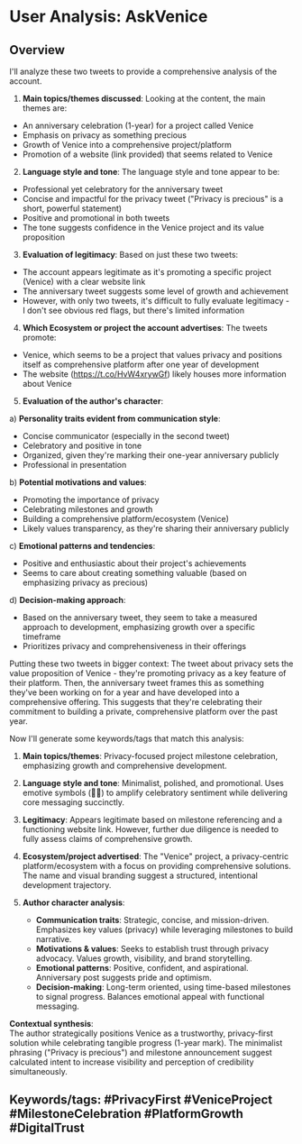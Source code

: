 # User Analysis: AskVenice

## Overview

<think>
I'll analyze these two tweets to provide a comprehensive analysis of the account.

1. **Main topics/themes discussed**:
Looking at the content, the main themes are:
- An anniversary celebration (1-year) for a project called Venice
- Emphasis on privacy as something precious
- Growth of Venice into a comprehensive project/platform
- Promotion of a website (link provided) that seems related to Venice

2. **Language style and tone**:
The language style and tone appear to be:
- Professional yet celebratory for the anniversary tweet
- Concise and impactful for the privacy tweet ("Privacy is precious" is a short, powerful statement)
- Positive and promotional in both tweets
- The tone suggests confidence in the Venice project and its value proposition

3. **Evaluation of legitimacy**:
Based on just these two tweets:
- The account appears legitimate as it's promoting a specific project (Venice) with a clear website link
- The anniversary tweet suggests some level of growth and achievement
- However, with only two tweets, it's difficult to fully evaluate legitimacy - I don't see obvious red flags, but there's limited information

4. **Which Ecosystem or project the account advertises**:
The tweets promote:
- Venice, which seems to be a project that values privacy and positions itself as comprehensive platform after one year of development
- The website (https://t.co/HvW4xrywGf) likely houses more information about Venice

5. **Evaluation of the author's character**:

a) **Personality traits evident from communication style**:
- Concise communicator (especially in the second tweet)
- Celebratory and positive in tone
- Organized, given they're marking their one-year anniversary publicly
- Professional in presentation

b) **Potential motivations and values**:
- Promoting the importance of privacy
- Celebrating milestones and growth
- Building a comprehensive platform/ecosystem (Venice)
- Likely values transparency, as they're sharing their anniversary publicly

c) **Emotional patterns and tendencies**:
- Positive and enthusiastic about their project's achievements
- Seems to care about creating something valuable (based on emphasizing privacy as precious)

d) **Decision-making approach**:
- Based on the anniversary tweet, they seem to take a measured approach to development, emphasizing growth over a specific timeframe
- Prioritizes privacy and comprehensiveness in their offerings

Putting these two tweets in bigger context:
The tweet about privacy sets the value proposition of Venice - they're promoting privacy as a key feature of their platform. Then, the anniversary tweet frames this as something they've been working on for a year and have developed into a comprehensive offering. This suggests that they're celebrating their commitment to building a private, comprehensive platform over the past year.

Now I'll generate some keywords/tags that match this analysis:
</think>

1. **Main topics/themes**: Privacy-focused project milestone celebration, emphasizing growth and comprehensive development.

2. **Language style and tone**: Minimalist, polished, and promotional. Uses emotive symbols (🎉🌅) to amplify celebratory sentiment while delivering core messaging succinctly.

3. **Legitimacy**: Appears legitimate based on milestone referencing and a functioning website link. However, further due diligence is needed to fully assess claims of comprehensive growth.

4. **Ecosystem/project advertised**: The "Venice" project, a privacy-centric platform/ecosystem with a focus on providing comprehensive solutions. The name and visual branding suggest a structured, intentional development trajectory.

5. **Author character analysis**:
   - **Communication traits**: Strategic, concise, and mission-driven. Emphasizes key values (privacy) while leveraging milestones to build narrative.
   - **Motivations & values**: Seeks to establish trust through privacy advocacy. Values growth, visibility, and brand storytelling.
   - **Emotional patterns**: Positive, confident, and aspirational. Anniversary post suggests pride and optimism.
   - **Decision-making**: Long-term oriented, using time-based milestones to signal progress. Balances emotional appeal with functional messaging.

**Contextual synthesis**:  
The author strategically positions Venice as a trustworthy, privacy-first solution while celebrating tangible progress (1-year mark). The minimalist phrasing ("Privacy is precious") and milestone announcement suggest calculated intent to increase visibility and perception of credibility simultaneously.

**Keywords/tags**: #PrivacyFirst #VeniceProject #MilestoneCelebration #PlatformGrowth #DigitalTrust
---
